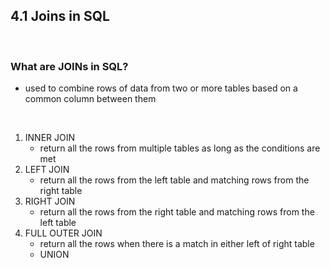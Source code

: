 ## 4.1 Joins in SQL
<br/>

### What are JOINs in SQL?
- used to combine rows of data from two or more tables based on a common column between them
<br/>

1. INNER JOIN
    - return all the rows from multiple tables as long as the conditions are met
2. LEFT JOIN
    - return all the rows from the left table and matching rows from the right table
3. RIGHT JOIN
    - return all the rows from the right table and matching rows from the left table
4. FULL OUTER JOIN
    - return all the rows when there is a match in either left of right table
    - UNION
    